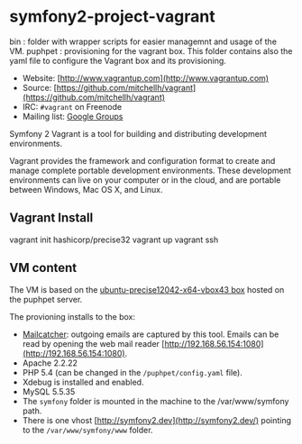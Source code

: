 symfony2-project-vagrant
========================

bin : folder with wrapper scripts for easier managemnt and usage of the VM.
puphpet : provisioning for the vagrant box. This folder contains also the yaml file to configure the Vagrant box and its provisioning.

* Website: [http://www.vagrantup.com](http://www.vagrantup.com)
* Source: [https://github.com/mitchellh/vagrant](https://github.com/mitchellh/vagrant)
* IRC: `#vagrant` on Freenode
* Mailing list: [Google Groups](http://groups.google.com/group/vagrant-up)

Symfony 2 Vagrant is a tool for building and distributing development environments.

Vagrant provides the framework and configuration format to create and
manage complete portable development environments. These development
environments can live on your computer or in the cloud, and are portable
between Windows, Mac OS X, and Linux.

Vagrant Install
---------------

vagrant init hashicorp/precise32
vagrant up
vagrant ssh

VM content
----------

The VM is based on the [ubuntu-precise12042-x64-vbox43 box](http://box.puphpet.com/ubuntu-precise12042-x64-vbox43.box) hosted on the puphpet server.

The provioning installs to the box:

* [Mailcatcher](http://mailcatcher.me/): outgoing emails are captured by this tool. Emails can be read by opening the web mail reader 
[http://192.168.56.154:1080](http://192.168.56.154:1080).
* Apache 2.2.22
* PHP 5.4 (can be changed in the `/puphpet/config.yaml` file).
* Xdebug is installed and enabled.
* MySQL 5.5.35
* The `symfony` folder is mounted in the machine to the /var/www/symfony path.
* There is one vhost [http://symfony2.dev](http://symfony2.dev/) pointing to the `/var/www/symfony/www` folder.

